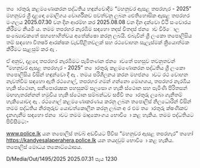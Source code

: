 ත ොරතුරු කළමණොකරන පද්ධතිය හඳුන්වොදීම “මහනුවර ඇසළ තපරහැර - 2025” මහනුවර ශ්‍රී දළඳො මොලිගය වොර්ශිකව පවත්වනු ලබන ඓතිහොසික ඇසළ තපරහර මංගලය 2025.07.30 වන දින ආරම්භ කර 2025.08.08 වන දින දක්වො වීථි සංචොරය කිරීමට නියමි ය. තමම තපරහර නැරඹීම සඳහො තදස් විතදස් ජන ොව විර්ොල සංඛ්‍යොවකතේ සහභොගිත්වය අතේක්ෂො කරනු ලබයි. එබැවින් ශ්‍රී ලංකො තපොලිසිය තම් සඳහො විතර්ෂ ආරක්ෂක වැඩපිළිතවලක් සහ රථවොහන සැලැස්මක් ක්‍රියොත්මක කිරීමට සැළසුම් කර ඇ .

ඒ අනුව, දළදො තපරහර නැරඹීමට පැමිතණන ජන ොවතේ පහසුව තවනුතවන් “මහනුවර ඇසළ තපරහැර - 2025” ත ොරතුරු කළමණොකරන පද්ධතිය ශ්‍රී ලංකො තපොලිසිය විසින් හඳුන්වො දී ඇ . තමය පරිශීලනය කරන මහජන ොවට රථ වොහන නැවත්වීම සඳහො ඇති රථගොල්, තපරහර ගමන් ගන්නො මොගශය, තපරහර නැරඹිය හැකි ස්ථොන, සනීපොරක්‍ෂක පහසුකම් සලසො ග හැකි ස්ථොන සහ පැමිණි පිරිතසන් මඟහැතරන්නන් හමුවිය හැකි ස්ථොන සම්බන්ධව සජීවී ත ොරතුරු ලබො ගැනීතම් හැකියොවද ඇ . රථගොල් කළමණොකරණය කරනු ලබන තපොලිස් නිලධොරින් විසින් තමම පද්ධතිය නිරතුරුව යොවත්කොලීන කරනු ලබන අ ර එම ත ොරතුරු ක්ෂණිකව දැනගැනීම සඳහො ජන ොවට තමම මෘදුකොංගය භොවි ො කළ හැකිය. තමම පද්ධතියට පිවිසීමට:-

www.police.lk යන තපොලිස් තවබ් අඩවියට පිවිස “මහනුවර ඇසළ තපරහැර” තහෝ https://kandyesalaperahera.police.lk යන තයදවුම් භොවි ො කළ හැකිය. තපොලිස් මොධය තකොට්ඨොසය.

D/Media/Out/1495/2025 2025.07.31 පැය 1230